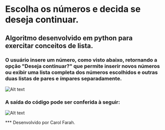 # Escolha os números e decida se deseja continuar.

## Algoritmo desenvolvido em python para exercitar conceitos de lista.

### O usuário insere um número, como visto abaixo, retornando a opção "Deseja continuar?" que permite inserir novos números ou exibir uma lista completa dos números escolhidos e outras duas listas de pares e ímpares separadamente.

![Alt text](https://i.imgur.com/LcfacxD.png)

### A saída do código pode ser conferida à seguir:

![Alt text](https://i.imgur.com/bEHymJx.png)

*** Desenvolvido por Carol Farah.
